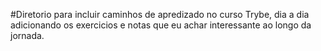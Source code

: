 #Diretorio para incluir caminhos de apredizado no curso Trybe, dia a dia adicionando os exercicios e notas que eu achar interessante ao longo da jornada.
